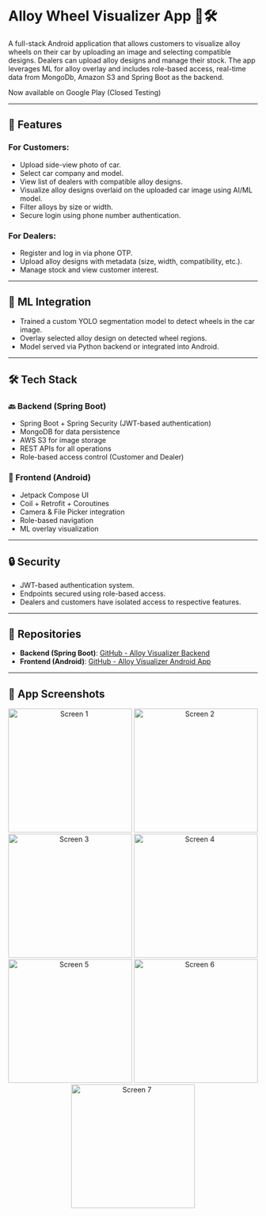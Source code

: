 # Alloy Wheel Visualizer App 🚗🛠️

A full-stack Android application that allows customers to visualize alloy wheels on their car by uploading an image and selecting compatible designs. Dealers can upload alloy designs and manage their stock. The app leverages ML for alloy overlay and includes role-based access, real-time data from MongoDb, Amazon S3 and Spring Boot as the backend.

Now available on Google Play (Closed Testing)

---

## 📱 Features

### For Customers:
- Upload side-view photo of car.
- Select car company and model.
- View list of dealers with compatible alloy designs.
- Visualize alloy designs overlaid on the uploaded car image using AI/ML model.
- Filter alloys by size or width.
- Secure login using phone number authentication.
  
### For Dealers:
- Register and log in via phone OTP.
- Upload alloy designs with metadata (size, width, compatibility, etc.).
- Manage stock and view customer interest.

---

## 🧠 ML Integration
- Trained a custom YOLO segmentation model to detect wheels in the car image.
- Overlay selected alloy design on detected wheel regions.
- Model served via Python backend or integrated into Android.

---

## 🛠️ Tech Stack

### 🔙 Backend (Spring Boot)
- Spring Boot + Spring Security (JWT-based authentication)
- MongoDB for data persistence
- AWS S3 for image storage
- REST APIs for all operations
- Role-based access control (Customer and Dealer)

### 📱 Frontend (Android)
- Jetpack Compose UI
- Coil + Retrofit + Coroutines
- Camera & File Picker integration
- Role-based navigation
- ML overlay visualization

---

## 🔒 Security
- JWT-based authentication system.
- Endpoints secured using role-based access.
- Dealers and customers have isolated access to respective features.

---

## 🔗 Repositories

- **Backend (Spring Boot)**: [GitHub - Alloy Visualizer Backend](  https://github.com/Krish-Virani/Personal-Project  )  
- **Frontend (Android)**: [GitHub - Alloy Visualizer Android App](  https://github.com/Krish-Virani/Personal-Project-Android  )

---

## 📱 App Screenshots

<p align="center">
  <img src="https://github.com/user-attachments/assets/d5787ea2-b8dd-4ea2-9454-6c6794dc5209" alt="Screen 1" width="250"/>
  <img src="https://github.com/user-attachments/assets/cc02f2ea-b13d-4f11-9585-b101dfa1f0a2" alt="Screen 2" width="250"/>
  <img src="https://github.com/user-attachments/assets/d522ef95-69b5-4082-9ee2-de6d006e2459" alt="Screen 3" width="250"/>
  <img src="https://github.com/user-attachments/assets/6b4c110a-a865-4d43-9fac-ec2181ceb2ab" alt="Screen 4" width="250"/>
  <img src="https://github.com/user-attachments/assets/b2563f0e-3a69-40cb-be38-dd296688210e" alt="Screen 5" width="250"/>
  <img src="https://github.com/user-attachments/assets/aa0cf498-8e21-4c94-b82c-5c461dc8c176" alt="Screen 6" width="250"/>
  <img src="https://github.com/user-attachments/assets/3bb03393-f416-4efd-801b-3fbb8e5b577d" alt="Screen 7" width="250"/>
</p>



